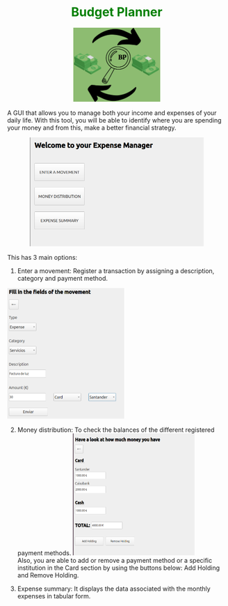 <div align=center>
<h1 style="color: green">Budget Planner</h1>
<img src="images/logo.png" width=200>
</div>

A GUI that allows you to manage both your income and expenses of your daily life. With this tool, you will be able to identify where you are spending your money and from this, make a better financial strategy.


<div align=center>
<img src="images/menu.png" width=400 height=250>
</div>

This has 3 main options:

1. Enter a movement: Register a transaction by assigning a description, category and payment method.
<img src="images/enter_mov.png" widht=200 height=300>

2. Money distribution: To check the balances of the different registered payment methods.
<img src="images/money_dist.png" width=280 height=280> <br>
Also, you are able to add or remove a payment method or a specific institution in the Card section by using the buttons below: Add Holding and Remove Holding.


3. Expense summary: It displays the data associated with the monthly expenses in tabular form.